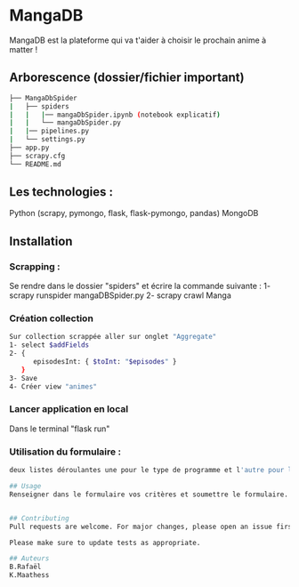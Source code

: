 # MangaDB

MangaDB est la plateforme qui va t'aider à choisir le prochain anime à matter !

## Arborescence (dossier/fichier important)
```bash
├── MangaDbSpider
|   ├── spiders
|   |   |── mangaDbSpider.ipynb (notebook explicatif)
|   |   └── mangaDbSpider.py
|   |── pipelines.py
|   └── settings.py
├── app.py
├── scrapy.cfg
└── README.md
``` 
## Les technologies :
Python (scrapy, pymongo, flask, flask-pymongo, pandas)
MongoDB

## Installation
### Scrapping :
Se rendre dans le dossier "spiders" et écrire la commande suivante : 
1- scrapy runspider mangaDBSpider.py
2- scrapy crawl Manga

### Création collection
```bash
Sur collection scrappée aller sur onglet "Aggregate"
1- select $addFields
2- {
      episodesInt: { $toInt: "$episodes" }
   }
3- Save
4- Créer view "animes"
```

### Lancer application en local
Dans le terminal "flask run"

### Utilisation du formulaire :
```bash 
deux listes déroulantes une pour le type de programme et l'autre pour le nombres d'épisodes souhaités

## Usage
Renseigner dans le formulaire vos critères et soumettre le formulaire.


## Contributing
Pull requests are welcome. For major changes, please open an issue first to discuss what you would like to change.

Please make sure to update tests as appropriate.

## Auteurs
B.Rafaël
K.Maathess
